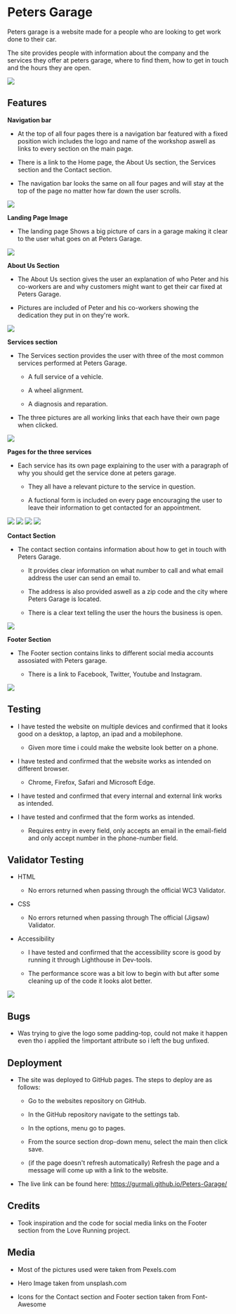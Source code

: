 # Peters Garage 

Peters garage is a website made for a people who are looking to get work done to their car.

The site provides people with information about the company and the services they offer at peters garage, where to find them, how to get in touch and the hours they are open.

<img src="assets/images/peters-garage-mockup.png">

## Features

__Navigation bar__

- At the top of all four pages there is a navigation bar featured with a fixed position wich includes the logo and name of the workshop aswell as links to every section on the main page.

- There is a link to the Home page, the About Us section, the Services section and the Contact section.

- The navigation bar looks the same on all four pages and will stay at the top of the page no matter how far down the user scrolls.

<img src="assets/images/navigation.jpg">

__Landing Page Image__

- The landing page Shows a big picture of cars in a garage making it clear to the user what goes on at Peters Garage.

<img src="assets/images/header-img.jpg">

__About Us Section__

- The About Us section gives the user an explanation of who Peter and his co-workers are and why customers might want to get their car fixed at Peters Garage.

- Pictures are included of Peter and his co-workers showing the dedication they put in on they're work.

<img src="assets/images/about-us-section.jpg">

__Services section__

- The Services section provides the user with three of the most common services performed at Peters Garage.

  - A full service of a vehicle.

  - A wheel alignment.

  - A diagnosis and reparation.

- The three pictures are all working links that each have their own page when clicked.

<img src="assets/images/services-section.jpg">

__Pages for the three services__

- Each service has its own page explaining to the user with a paragraph of why you should get the service done at peters garage.

  - They all have a relevant picture to the service in question.

  - A fuctional form is included on every page encouraging the user to leave their information to get contacted for an appointment.

<img src="assets/images/full-service.jpg">

<img src="assets/images/wheel-alignment.jpg">

<img src="assets/images/diag-rep.jpg">

<img src="assets/images/form.jpg">

__Contact Section__

- The contact section contains information about how to get in touch with Peters Garage.

  - It provides clear information on what number to call and what email address the user can send an email to.

  - The address is also provided aswell as a zip code and the city where Peters Garage is located.

  - There is a clear text telling the user the hours the business is open.

<img src="assets/images/contact-section.jpg">

__Footer Section__

- The Footer section contains links to different social media accounts assosiated with Peters garage.

  - There is a link to Facebook, Twitter, Youtube and Instagram.

<img src="assets/images/footer-section.jpg">

 ## Testing

  - I have tested the website on multiple devices and confirmed that it looks good on a desktop, a laptop, an ipad and a mobilephone.

    - Given more time i could make the website look better on a phone.

  - I have tested and confirmed that the website works as intended on different browser.

    - Chrome, Firefox, Safari and Microsoft Edge. 

  - I have tested and confirmed that every internal and external link works as intended.

  - I have tested and confirmed that the form works as intended.

    - Requires entry in every field, only accepts an email in the email-field and only accept number in the phone-number field.

## Validator Testing 

- HTML 
  
   - No errors returned when passing through the official WC3 Validator.

- CSS

   - No errors returned when passing through The official (Jigsaw) Validator.

- Accessibility

  - I have tested and confirmed that the accessibility score is good by running it through Lighthouse in Dev-tools.

  - The performance score was a bit low to begin with but after some cleaning up of the code it looks alot better.

<img src="assets/images/lighthouse.jpg">

## Bugs 

- Was trying to give the logo some padding-top, could not make it happen even tho i applied the !important attribute so i left the bug unfixed.

## Deployment 

- The site was deployed to GitHub pages. The steps to deploy are as follows:

  - Go to the websites repository on GitHub.

  - In the GitHub repository navigate to the settings tab.

  - In the options, menu go to pages.

  - From the source section drop-down menu, select the main then click save.

  - (if the page doesn't refresh automatically) Refresh the page and a message will come up with a link to the website.

- The live link can be found here: https://gurmali.github.io/Peters-Garage/

## Credits

- Took inspiration and the code for social media links on the Footer section from the Love Running project.

## Media

- Most of the pictures used were taken from Pexels.com

- Hero Image taken from unsplash.com 

- Icons for the Contact section and Footer section taken from Font-Awesome
